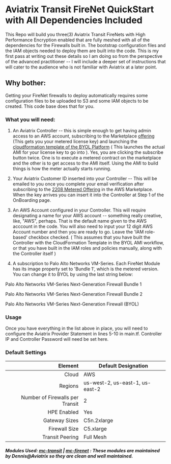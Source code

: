 # Aviatrix Transit FireNet QuickStart with All Dependencies Included 

This Repo will build you three(3) Aviatrix Transit FireNets with High Performance Encryption enabled that are fully meshed with all of the dependencies for the Firewalls built in. The bootstrap configuration files and the IAM objects needed to deploy them are built into the code. This is my first pass at writing out these details so I am doing so from the perspective of the advanced practitioner -- I will include a deeper set of instructions that will cater to the audience who is not familiar with Aviatrix at a later point. 

## Why bother: 

Getting your FireNet firewalls to deploy automatically requires some configuration files to be uploaded to S3 and some IAM objects to be created. This code base does that for you. 

### What you will need: 

1. An Aviatrix Controller -- this is simple enough to get having admin access to an AWS account, subscribing to the Marketplace [offering](https://aws.amazon.com/marketplace/pp/prodview-qzvzwigqw72ek?sr=0-3&ref_=beagle&applicationId=AWSMPContessa) (This gets you your metered license key) and launching the [cloudformation template of the BYOL Platform](https://aws.amazon.com/marketplace/pp/prodview-nsys2ingy6m3w?sr=0-2&ref_=beagle&applicationId=AWSMPContessa) ( This launches the actual AMI for your license key to go into ). Yes, you are clicking the subscribe button twice. One is to execute a metered contract on the marketplace and the other is to get access to the AMI itself. Using the AMI to build things is how the meter actually starts running. 

2. Your Aviatrix Customer ID inserted into your Controller -- This will be emailed to you once you complete your email verification after subscribing to the [2208 Metered Offering](https://aws.amazon.com/marketplace/pp/prodview-qzvzwigqw72ek?sr=0-3&ref_=beagle&applicationId=AWSMPContessa) in the AWS Marketplace. When the key arrives you can insert it into the Controller at Step 1 of the OnBoarding page. 

3. An AWS Account configured in your Controller. This will require designating a name for your AWS account -- something really creative, like, "AWS", perhaps. That is the default name given to the AWS acccount in the code. You will also need to input your 12 digit AWS Account number and then you are ready to go. Leave the 'IAM role-based' checkbox checked. ( This assumes that you have built the Controller with the CloudFormation Template in the BYOL AMI workflow, or that you have built in the IAM roles and policies manually, along with the Controller itself )

4. A subscription to Palo Alto Networks VM-Series. Each FireNet Module has its image property set to 'Bundle 1', which is the metered version. You can change it to BYOL by using the last string below: 

<p>Palo Alto Networks VM-Series Next-Generation Firewall Bundle 1</p>
<p>Palo Alto Networks VM-Series Next-Generation Firewall Bundle 2</p>
<p>Palo Alto Networks VM-Series Next-Generation Firewall (BYOL)</p>

### Usage

Once you have everything in the list above in place, you will need to configure the Aviatrix Provider Statement in lines 5-10 in main.tf. Controller IP and Controller Password will need be set here. 

### Default Settings 

| Element  | Default Designation  | 
|-----:|---------------|
|    Cloud |AWS        |
|  Regions    | us-west-2, us-east-1, us-east-2               |
|      Number of Firewalls per Transit| 2              |
| HPE Enabled| Yes |
|Gateway Sizes| C5n.2xlarge | 
|Firewall Size| C5.xlarge|
|Transit Peering| Full Mesh | 

##### Modules Used: [mc-transit](https://github.com/terraform-aviatrix-modules/terraform-aviatrix-mc-transit) | [mc-firenet](https://github.com/terraform-aviatrix-modules/terraform-aviatrix-mc-firenet) : These modules are maintained by Dennis@Aviatrix so they are clean and well maintained. 
